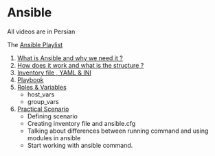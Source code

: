 # Ansible
All videos are in Persian

The [Ansible Playlist](https://www.youtube.com/playlist?list=PLRMCwJJwWR1AKYcUkdcorTFR-bhXUN6oO "Ansible Play List")

1. [What is Ansible and why we need it ?]( https://youtu.be/ww4yY5ipYgo "What is Ansible")
2. [How does it work and what is the structure ?]( https://youtu.be/sR-x1QuhBnQ "How does it work")
3. [Inventory file , YAML & INI]( https://youtu.be/bdYf9Pah1Mw "Inventory")
4. [Playbook]( https://youtu.be/UmeRHa0Ihg0 "Playbook")
5. [Roles & Variables]( https://youtu.be/S9XUZbRihb4 "Roles, host_vars, group_vars")
   </br>
   - host_vars
   - group_vars
6. [Practical Scenario]( https://youtu.be/lfDUFURKqKk "Practical Scenario")
   </br>
   - Defining scenario
   - Creating inventory file and ansible.cfg
   - Talking about differences between running command and using modules in ansible
   - Start working with ansible command.

